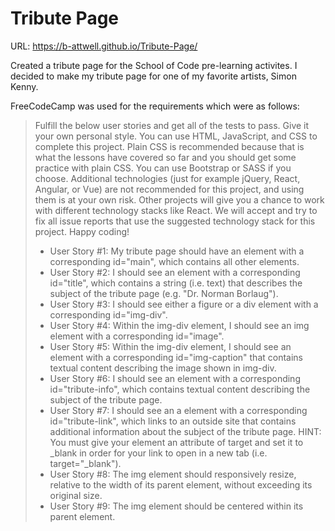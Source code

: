 Tribute Page
============

URL: https://b-attwell.github.io/Tribute-Page/

Created a tribute page for the School of Code pre-learning activites. I decided to make my tribute page for one of my favorite artists, Simon Kenny. 

FreeCodeCamp was used for the requirements which were as follows:

> Fulfill the below user stories and get all of the tests to pass. Give it your own personal style.
> You can use HTML, JavaScript, and CSS to complete this project. Plain CSS is recommended because that is what the lessons have covered so far and you should get some practice with plain CSS. You can use Bootstrap or SASS if you choose. Additional technologies (just for example jQuery, React, Angular, or Vue) are not recommended for this project, and using them is at your own risk. Other projects will give you a chance to work with different technology stacks like React. We will accept and try to fix all issue reports that use the suggested technology stack for this project. Happy coding!
> + User Story #1: My tribute page should have an element with a corresponding id="main", which contains all other elements.
> + User Story #2: I should see an element with a corresponding id="title", which contains a string (i.e. text) that describes the subject of the tribute page (e.g. "Dr. Norman Borlaug").
> + User Story #3: I should see either a figure or a div element with a corresponding id="img-div".
> + User Story #4: Within the img-div element, I should see an img element with a corresponding id="image".
> + User Story #5: Within the img-div element, I should see an element with a corresponding id="img-caption" that contains textual content describing the image shown in img-div.
> + User Story #6: I should see an element with a corresponding id="tribute-info", which contains textual content describing the subject of the tribute page.
> + User Story #7: I should see an a element with a corresponding id="tribute-link", which links to an outside site that contains additional information about the subject of the tribute page. HINT: You must give your element an attribute of target and set it to _blank in order for your link to open in a new tab (i.e. target="_blank").
> + User Story #8: The img element should responsively resize, relative to the width of its parent element, without exceeding its original size.
> + User Story #9: The img element should be centered within its parent element.


